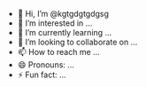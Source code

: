 - 👋 Hi, I’m @kgtgdgtgdgsg
- 👀 I’m interested in ...
- 🌱 I’m currently learning ...
- 💞️ I’m looking to collaborate on ...
- 📫 How to reach me ...
- 😄 Pronouns: ...
- ⚡ Fun fact: ...

<!---
kgtgdgtgdgsg/kgtgdgtgdgsg is a ✨ special ✨ repository because its `README.md` (this file) appears on your GitHub profile.
You can click the Preview link to take a look at your changes.
--->
